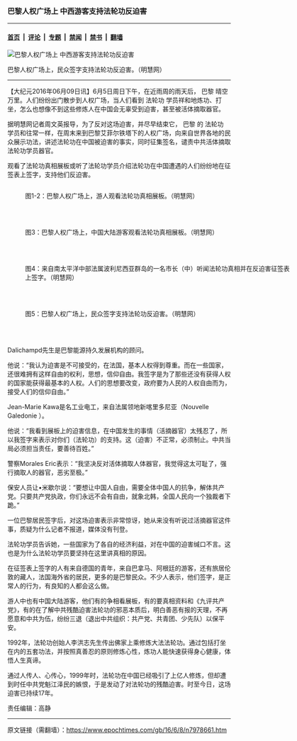 ### 巴黎人权广场上 中西游客支持法轮功反迫害

---

#### [首页](../../../..?n7978661) &nbsp;|&nbsp; [评论](../../../../../epoch-comment?n7978661) &nbsp;|&nbsp; [专题](../../../../../epoch-special?n7978661) &nbsp;|&nbsp; [禁闻](../../../../../epoch-news?n7978661) &nbsp;|&nbsp; [禁书](../../../../../books?n7978661) &nbsp;|&nbsp; [翻墙](https://github.com/gfw-breaker/nogfw/blob/master/README.md?n7978661)


<div><img alt="巴黎人权广场上 中西游客支持法轮功反迫害" class="attachment-djy_600_400 size-djy_600_400 wp-post-image" src="https://i.epochtimes.com/assets/uploads/2016/06/1606081500592382-600x400.jpg"/>
<div class="caption">
 <p>
  巴黎人权广场上，民众签字支持法轮功反迫害。（明慧网）
 </p>
</div></div><hr/><div class="post_content" id="artbody" itemprop="articleBody">
 <!-- article content begin -->
 <p>
  【大纪元2016年06月09日讯】6月5日周日下午，在近雨周的雨天后，
  <ok href="https://www.epochtimes.com/gb/tag/%E5%B7%B4%E9%BB%8E.html">
   巴黎
  </ok>
  晴空万里。人们纷纷出门散步到人权广场，当人们看到
  <ok href="https://www.epochtimes.com/gb/tag/%E6%B3%95%E8%BD%AE%E5%8A%9F.html">
   法轮功
  </ok>
  学员祥和地炼功、打坐，怎么也想像不到这些修炼人在中国会无辜受到迫害，甚至被活体摘取器官。
 </p>
 <p>
  据明慧网记者周文英报导，为了反对这场迫害，并尽早结束它，
  <ok href="https://www.epochtimes.com/gb/tag/%E5%B7%B4%E9%BB%8E.html">
   巴黎
  </ok>
  的
  <ok href="https://www.epochtimes.com/gb/tag/%E6%B3%95%E8%BD%AE%E5%8A%9F.html">
   法轮功
  </ok>
  学员和往常一样，在周末来到巴黎艾菲尔铁塔下的人权广场，向来自世界各地的民众展示功法，讲述法轮功在中国被迫害的事实，同时征集签名，谴责中共活体摘取法轮功学员器官。
 </p>
 <p>
  观看了法轮功真相展板或听了法轮功学员介绍法轮功在中国遭遇的人们纷纷地在征签表上签字，支持他们反迫害。
 </p>
 <p>
  <ok href="https://i.epochtimes.com/assets/uploads/2016/06/1606081500342382.jpg">
   <img alt="" class="size-large wp-image-7978845 aligncenter" src="https://i.epochtimes.com/assets/uploads/2016/06/1606081500342382-600x472.jpg" title=""/>
  </ok>
 </p>
 <figure aria-describedby="caption-attachment-7978849" class="wp-caption aligncenter" id="attachment_7978849" style="width: 600px">
  <ok href="https://i.epochtimes.com/assets/uploads/2016/06/1606081500402382.jpg" target="_blank">
   <img alt="" class="size-large wp-image-7978849" src="https://i.epochtimes.com/assets/uploads/2016/06/1606081500402382-600x479.jpg" title=""/>
  </ok>
  <br/><figcaption class="wp-caption-text" id="caption-attachment-7978849">
   图1-2：巴黎人权广场上，游人观看法轮功真相展板。（明慧网）
  </figcaption><br/>
 </figure><br/>
 <figure aria-describedby="caption-attachment-7978854" class="wp-caption aligncenter" id="attachment_7978854" style="width: 581px">
  <ok href="https://i.epochtimes.com/assets/uploads/2016/06/1606081500462382.jpg" target="_blank">
   <img alt="" class="size-large wp-image-7978854" src="https://i.epochtimes.com/assets/uploads/2016/06/1606081500462382.jpg" title=""/>
  </ok>
  <br/><figcaption class="wp-caption-text" id="caption-attachment-7978854">
   图3：巴黎人权广场上，中国大陆游客观看法轮功真相展板。（明慧网）
  </figcaption><br/>
 </figure><br/>
 <figure aria-describedby="caption-attachment-7978858" class="wp-caption aligncenter" id="attachment_7978858" style="width: 600px">
  <ok href="https://i.epochtimes.com/assets/uploads/2016/06/1606081500542382.jpg" target="_blank">
   <img alt="" class="size-large wp-image-7978858" src="https://i.epochtimes.com/assets/uploads/2016/06/1606081500542382-600x450.jpg" title=""/>
  </ok>
  <br/><figcaption class="wp-caption-text" id="caption-attachment-7978858">
   图4：来自南太平洋中部法属波利尼西亚群岛的一名市长（中）听闻法轮功真相并在反迫害征签表上签字。（明慧网）
  </figcaption><br/>
 </figure><br/>
 <figure aria-describedby="caption-attachment-7978864" class="wp-caption aligncenter" id="attachment_7978864" style="width: 600px">
  <ok href="https://i.epochtimes.com/assets/uploads/2016/06/1606081501072382.jpg" target="_blank">
   <img alt="" class="size-large wp-image-7978864" src="https://i.epochtimes.com/assets/uploads/2016/06/1606081501072382-600x450.jpg" title=""/>
  </ok>
  <br/><figcaption class="wp-caption-text" id="caption-attachment-7978864">
   图5：巴黎人权广场上，民众签字支持法轮功反迫害。（明慧网）
  </figcaption><br/>
 </figure><br/>
 <p>
  Dalichampd先生是巴黎能源持久发展机构的顾问。
 </p>
 <p>
  他说：“我认为迫害是不可接受的，在法国，基本人权得到尊重。而在一些国家，还很难拥有这样自由的权利，思想，信仰自由。我签字是为了那些还没有获得人权的国家能获得最基本的人权。人们的思想要改变，政府要为人民的人权自由而为，接受人们的信仰自由。”
 </p>
 <p>
  Jean-Marie Kawa是名工业电工，来自法属领地新喀里多尼亚（Nouvelle Galedonie ）。
 </p>
 <p>
  他说：“我看到展板上的迫害信息，在中国发生的事情（活摘器官）太残忍了，所以我签字来表示对你们（法轮功）的支持。这（迫害）不正常，必须制止。中共当局必须担当责任，要善待百姓。”
 </p>
 <p>
  警察Morales Eric表示：“我坚决反对活体摘取人体器官，我觉得这太可耻了，强行摘取人的器官，恶劣至极。”
 </p>
 <p>
  保安人员让•米歇尔说：“要想让中国人自由，需要全体中国人的抗争，解体共产党。只要共产党执政，你们永远不会有自由，就象北韩，全国人民向一个独裁者下跪。”
 </p>
 <p>
  一位巴黎居民签字后，对这场迫害表示非常惊讶，她从来没有听说过活摘器官这件事，质疑为什么记者不报道，媒体没有刊登。
 </p>
 <p>
  法轮功学员告诉她，一些国家为了各自的经济利益，对在中国的迫害缄口不言。这也是为什么法轮功学员要坚持在这里讲真相的原因。
 </p>
 <p>
  在征签表上签字的人有来自德国的青年，来自巴拿马、阿根廷的游客，还有旅居伦敦的藏人，法国海外省的居民，更多的是巴黎民众。不少人表示，他们签字，是正常人的行为，有良知的人都会这么做。
 </p>
 <p>
  游人中也有中国大陆游客，他们有的争相看展板，有的要真相资料和《九评共产党》，有的在了解中共残酷迫害法轮功的邪恶本质后，明白善恶有报的天理，不再愿意和中共为伍，纷纷三退（退出中共组织：共产党、共青团、少先队）以保平安。
 </p>
 <p>
  1992年，法轮功创始人李洪志先生传出佛家上乘修炼大法法轮功。通过包括打坐在内的五套功法，并按照真善忍的原则修炼心性，炼功人能快速获得身心健康，体悟人生真谛。
 </p>
 <p>
  通过人传人、心传心，1999年时，法轮功在中国已经吸引了上亿人修炼，但却遭到时任中共党魁江泽民的嫉恨，于是发动了对法轮功的残酷迫害。时至今日，这场迫害已持续17年。
 </p>
 <p>
  责任编辑：高静
 </p>
 <!-- article content end -->
 <div id="below_article_ad">
 </div>
</div>


---

原文链接（需翻墙）：https://www.epochtimes.com/gb/16/6/8/n7978661.htm